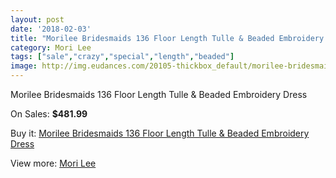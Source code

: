 ```yaml
---
layout: post
date: '2018-02-03'
title: "Morilee Bridesmaids 136 Floor Length Tulle & Beaded Embroidery Dress"
category: Mori Lee
tags: ["sale","crazy","special","length","beaded"]
image: http://img.eudances.com/20105-thickbox_default/morilee-bridesmaids-136-floor-length-tulle-beaded-embroidery-dress.jpg
---
```

Morilee Bridesmaids 136 Floor Length Tulle & Beaded Embroidery Dress

On Sales: **$481.99**
<a href="https://www.eudances.com/en/mori-lee/6021-morilee-bridesmaids-136-floor-length-tulle-beaded-embroidery-dress.html"><amp-img layout="responsive" width="600" height="600" src="//img.eudances.com/20105-thickbox_default/morilee-bridesmaids-136-floor-length-tulle-beaded-embroidery-dress.jpg" alt="Morilee Bridesmaids 136 Floor Length Tulle & Beaded Embroidery Dress 0" /></a>
<a href="https://www.eudances.com/en/mori-lee/6021-morilee-bridesmaids-136-floor-length-tulle-beaded-embroidery-dress.html"><amp-img layout="responsive" width="600" height="600" src="//img.eudances.com/20107-thickbox_default/morilee-bridesmaids-136-floor-length-tulle-beaded-embroidery-dress.jpg" alt="Morilee Bridesmaids 136 Floor Length Tulle & Beaded Embroidery Dress 1" /></a>
<a href="https://www.eudances.com/en/mori-lee/6021-morilee-bridesmaids-136-floor-length-tulle-beaded-embroidery-dress.html"><amp-img layout="responsive" width="600" height="600" src="//img.eudances.com/20106-thickbox_default/morilee-bridesmaids-136-floor-length-tulle-beaded-embroidery-dress.jpg" alt="Morilee Bridesmaids 136 Floor Length Tulle & Beaded Embroidery Dress 2" /></a>

Buy it: [Morilee Bridesmaids 136 Floor Length Tulle & Beaded Embroidery Dress](https://www.eudances.com/en/mori-lee/6021-morilee-bridesmaids-136-floor-length-tulle-beaded-embroidery-dress.html "Morilee Bridesmaids 136 Floor Length Tulle & Beaded Embroidery Dress")

View more: [Mori Lee](https://www.eudances.com/en/65-mori-lee "Mori Lee")